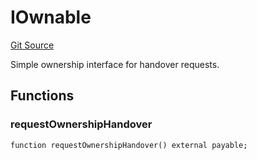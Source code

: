 # IOwnable
[Git Source](https://github.com/NaniDAO/accounts/blob/e8688d40b41a4f91d7244ea40c12251a38f039f2/src/ownership/Keys.sol)

Simple ownership interface for handover requests.


## Functions
### requestOwnershipHandover


```solidity
function requestOwnershipHandover() external payable;
```

